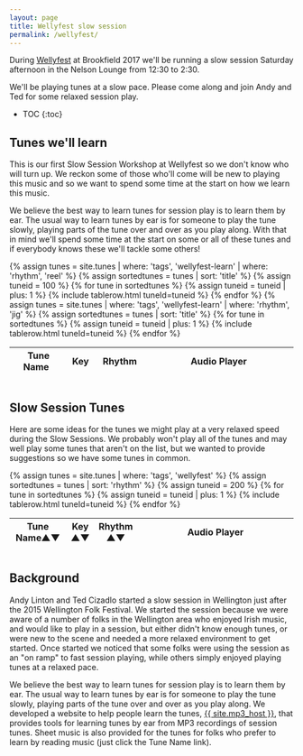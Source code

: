 ```yaml
---
layout: page
title: Wellyfest slow session
permalink: /wellyfest/
---
```

<div id="audioPlayer"></div>
<div id="abc-textareas"></div>
<script>
var textAreas = document.getElementById("abc-textareas");
</script>

During <a href="http://wellingtonfolkfestival.org.nz/">Wellyfest</a> at Brookfield 2017 we'll be running a slow session Saturday afternoon in the Nelson Lounge from 12:30 to 2:30.

We'll be playing tunes at a slow pace. Please come along and join Andy and Ted
for some relaxed session play.

* TOC
{:toc}

Tunes we'll learn
---------

This is our first Slow Session Workshop at Wellyfest so we don't know who will turn up.
We reckon some of those who'll come will be new to playing this music and so we want to
spend some time at the start on how we learn this music.

We believe the best way to learn tunes for session play is to learn them by ear.
The usual way to learn tunes by ear is for someone to play the tune slowly,
playing parts of the tune over and over as you play along. With that in mind
we'll spend some time at the start on some or all of these tunes
and if everybody knows these we'll tackle some others!

<div style="overflow-x:auto;">
<table style="width:100%" id="tunestolearn" class="tablesorter">
<thead>
    <tr>
    <th style="width:20%;">&nbsp;Tune Name&nbsp;</th>
    <th style="width:6%;">&nbsp;Key&nbsp;</th>
    <th style="width:6%;">&nbsp;Rhythm&nbsp;</th>
    <th style="width:55%;">Audio Player</th>
    </tr>
</thead>

<tbody>
{% assign tunes = site.tunes | where: 'tags', 'wellyfest-learn' | where: 'rhythm', 'reel' %}
{% assign sortedtunes = tunes | sort: 'title' %}
{% assign tuneid = 100 %}
{% for tune in sortedtunes %}
    {% assign tuneid = tuneid | plus: 1 %}
{% include tablerow.html tuneId=tuneid %}
{% endfor %}
{% assign tunes = site.tunes | where: 'tags', 'wellyfest-learn' | where: 'rhythm', 'jig' %}
{% assign sortedtunes = tunes | sort: 'title' %}
{% for tune in sortedtunes %}
    {% assign tuneid = tuneid | plus: 1 %}
{% include tablerow.html tuneId=tuneid %}
{% endfor %}
</tbody>
</table>
</div>

Slow Session Tunes
---------

Here are some ideas for the tunes we might play at a very relaxed speed during
the Slow Sessions. We probably won't play all of the tunes and may well play
some tunes that aren't on the list, but we wanted to provide suggestions so we
have some tunes in common.

<div style="overflow-x:auto;">
<table style="width:100%" id="tunes" class="tablesorter">
<thead>
    <tr>
    <th style="width:20%;">Tune Name&#x25B2;&#x25BC;</th>
    <th style="width:6%;">Key<br />&#x25B2;&#x25BC;</th>
    <th style="width:6%;">Rhythm<br />&#x25B2;&#x25BC;</th>
    <th style="width:55%;">Audio Player</th>
    </tr>
</thead>
<tbody>
{% assign tunes = site.tunes | where: 'tags', 'wellyfest' %}
{% assign sortedtunes = tunes | sort: 'rhythm' %}
  {% assign tuneid = 200 %}
  {% for tune in sortedtunes %}
      {% assign tuneid = tuneid | plus: 1 %}
{% include tablerow.html tuneId=tuneid %}
  {% endfor %}
</tbody>
</table>
</div>

Background
----------

Andy Linton and Ted Cizadlo started a slow session in Wellington just after the
2015 Wellington Folk Festival. We started the session because we were aware
of a number of folks in the Wellington area who enjoyed Irish music, and would like to play
in a session, but either didn't know enough tunes, or were new to the scene and
needed a more relaxed environment to get started.  Once started we noticed that
some folks were using the session as an "on ramp" to fast session playing, while
others simply enjoyed playing tunes at a relaxed pace.

We believe the best way to learn tunes for session play is to learn them by ear.
The usual way to learn tunes by ear is for someone to play the tune slowly,
playing parts of the tune over and over as you play along.  We developed a website
to help people learn the tunes, <a href="{{ site.mp3_host }}">{{ site.mp3_host }}</a>,
that provides tools for learning tunes by ear from MP3
recordings of session tunes.  Sheet music is also provided for the tunes for
folks who prefer to learn by reading music (just click the Tune Name link).

<script>
document.addEventListener("DOMContentLoaded", function (event) {
    audioPlayer.innerHTML = createAudioPlayer();

    /* turn off sorting on last column */
    $("#tunes").tablesorter({
        headers: {
            4: {
                sorter: false
            }
        }
    });
});
</script>
